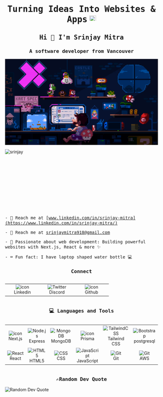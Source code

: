 <h1 align="center"><samp>Turning Ideas Into Websites & Apps</samp> <img src="https://github.com/mupezzuol/mupezzuol/blob/master/assets/earth.gif" width="22px" height="22px"> </h1>

<h2 align="center"><samp>Hi 👋 I'm Srinjay Mitra</samp></h2>
<h3 align="center"><samp>A software developer from Vancouver</samp> </h3>

<img align="center" alt="Coding" width="1000" src="https://raw.githubusercontent.com/sugith10/images/main/gif/mario-working.gif">

<p align="left"> <img src="https://komarev.com/ghpvc/?username=SrinjayMitra&label=Profile%20views&color=0e75b6&style=flat" alt="srinjay" /> </p>

<div style="margin-bottom: 200px;"></div>

<samp>- 💋 Reach me at [www.linkedin.com/in/srinjay-mitra](https://www.linkedin.com/in/srinjay-mitra/)</samp>

<samp>- 💋 Reach me at [srinjaymitra918@gmail.com](mailto:srinjaymitra918@gmail.com)</samp>

<samp>- 📼 Passionate about web development: Building powerful websites with Next.js, React & more ✨</samp>

<samp>- ⌨️ Fun fact: I have laptop shaped water bottle 💻</samp>

<h3 align="center"><samp>Connect</samp></h3>
<div style="display: flex; align-items: flex-start; align: center">
<table align="center">
  <tr>
   <td align="center" width="100">
        <img src="https://skillicons.dev/icons?i=linkedin" alt="icon" width="45" height="45" />
      <br>Linkedin
    </td>
      <td align="center" width="100">
        <img src="https://skillicons.dev/icons?i=discord" width="45" height="45" alt="Twitter" />
      <br>Discord
    </td>
    <td align="center" width="100">
        <img src="https://skillicons.dev/icons?i=github" alt="icon" width="45" height="45" />
      <br>Github
    </td>
  </tr>
</table>
<br><br>
</div>

<h3 align="center"><samp>💻 Languages and Tools</samp></h3>
<div style="display: flex; align-items: flex-start; align: center">
<table align="center">
  <tr>
    <td align="center" width="100">
      <img src="https://skillicons.dev/icons?i=nextjs" alt="icon" width="45" height="45" />
      <br>Next.js
    </td>
    <td align="center" width="100">
        <img src="https://skillicons.dev/icons?i=express" width="48" height="48" alt="Node.js" />
      <br>Express
    </td>
    <td align="center" width="100">
        <img src="https://skillicons.dev/icons?i=mongodb" width="48" height="48" alt="MongoDB" />
      <br>MongoDB
    </td>
      <td align="center" width="100">
        <img src="https://skillicons.dev/icons?i=prisma" alt="icon" width="45" height="45" />
      <br>Prisma
    </td>
    <td align="center" width="100">
        <img src="https://skillicons.dev/icons?i=tailwind" width="48" height="48" alt="TailwindCSS" />
      <br>Tailwind CSS
    </td>
    <td align="center" width="100">
        <img src="https://skillicons.dev/icons?i=postgresql" width="48" height="48" alt="Bootstrap" />
      <br>postgresql
    </td>
  </tr>
  <tr>
    <td align="center" width="100">
        <img src="https://skillicons.dev/icons?i=react" width="48" height="48" alt="React" />
      <br>React
    </td>
    <td align="center" width="100">
        <img src="https://skillicons.dev/icons?i=html" width="48" height="48" alt="HTML5" />
      <br>HTML5
    </td>
    <td align="center" width="100">
        <img src="https://skillicons.dev/icons?i=css" width="48" height="48" alt="CSS" />
      <br>CSS
    </td>
    <td align="center" width="100">
        <img src="https://skillicons.dev/icons?i=javascript" width="48" height="48" alt="JavaScript" />
      <br>JavaScript
    </td>
    <td align="center" width="100">
        <img src="https://skillicons.dev/icons?i=git" width="48" height="48" alt="Git" />
      <br>Git
    </td>
    <td align="center" width="100">
        <img src="https://skillicons.dev/icons?i=aws" width="48" height="48" alt="Git" />
      <br>AWS
    </td>
  </tr>
</table>
<br><br>
</div>

<!-- <h3 align="center"><samp>🎻 GitHub Stats</samp></h3>
<div style="display: flex; justify-content: space-between; align-items: stretch;">
  <img src="https://github-readme-stats.vercel.app/api/top-langs?username=sugith10&show_icons=true&locale=en&layout=compact" alt="Sugith Top Languages" width="48%" height="200" style="object-fit: cover;"/>
  <img src="https://github-readme-streak-stats.herokuapp.com/?user=sugith10" alt="Sugith GitHub Streak" width="48%" height="200" style="object-fit: cover;"/>
</div> -->

<h3 align="center"><samp>✍️Random Dev Quote</samp></h3>
<div>
  <img src="https://quotes-github-readme.vercel.app/api?type=horizontal&theme=vue" alt="Random Dev Quote" />
</div>
